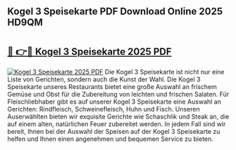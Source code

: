 ## Kogel 3 Speisekarte PDF Download Online 2025 HD9QM

# <h2><a href="http://gcdeek.nevu.top/?p=Kogel+3+Speisekarte">🔗 👉🔴 Kogel 3 Speisekarte 2025 PDF</a></h2>

[![Kogel 3 Speisekarte 2025 PDF](https://i.imgur.com/dBaPXMq.png)](http://gcdeek.nevu.top/?p=Kogel+3+Speisekarte)
Die Kogel 3 Speisekarte ist nicht nur eine Liste von Gerichten, sondern auch die Kunst der Wahl. Die Kogel 3 Speisekarte unseres Restaurants bietet eine große Auswahl an frischem Gemüse und Obst für die Zubereitung von leichten und frischen Salaten. Für Fleischliebhaber gibt es auf unserer Kogel 3 Speisekarte eine Auswahl an Gerichten: Rindfleisch, Schweinefleisch, Huhn und Fisch. Unseren Auserwählten bieten wir exquisite Gerichte wie Schaschlik und Steak an, die auf einem alten, natürlichen Feuer zubereitet werden. In jedem Fall sind wir bereit, Ihnen bei der Auswahl der Speisen auf der Kogel 3 Speisekarte zu helfen und Ihnen einen angenehmen und bequemen Service zu bieten.

